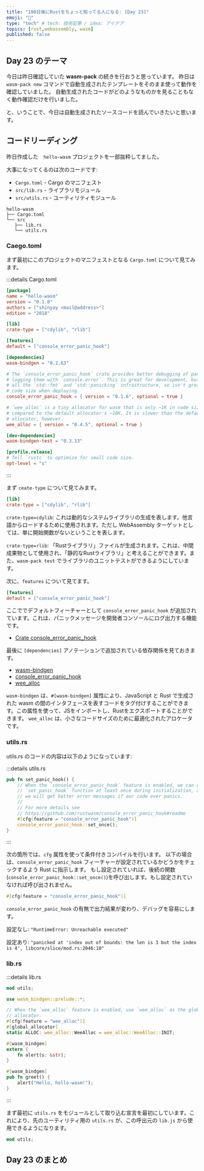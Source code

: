 ```yaml
---
title: "100日後にRustをちょっと知ってる人になる: [Day 23]"
emoji: "🦀"
type: "tech" # tech: 技術記事 / idea: アイデア
topics: [rust,webassembly, wasm]
published: false
---
```

## Day 23 のテーマ

今日は昨日確認していた **wasm-pack** の続きを行おうと思っています。
昨日は `wasm-pack new` コマンドで自動生成されたテンプレートをそのまま使って動作を確認していました。
自動生成されたコードがどのようなものかを見ることもなく動作確認だけを行いました。

と、いうことで、今日は自動生成されたソースコードを読んでいきたいと思います。

## コードリーディング

昨日作成した　`hello-wasm` プロジェクトを一部抜粋してました。

大事になってくるのは次のコードです:

- `Cargo.toml` - Cargo のマニフェスト
- `src/lib.rs` - ライブラリモジュール
- `src/utils.rs` - ユーティリティモジュール

```shell
hello-wasm
├── Cargo.toml
└── src
   ├── lib.rs
   └── utils.rs
```

### Caego.toml

まず最初にこのプロジェクトのマニフェストとなる `Cargo.toml` について見てみます。

:::details Cargo.toml
```toml
[package]
name = "hello-wasm"
version = "0.1.0"
authors = ["shinyay <mail@address>"]
edition = "2018"

[lib]
crate-type = ["cdylib", "rlib"]

[features]
default = ["console_error_panic_hook"]

[dependencies]
wasm-bindgen = "0.2.63"

# The `console_error_panic_hook` crate provides better debugging of panics by
# logging them with `console.error`. This is great for development, but requires
# all the `std::fmt` and `std::panicking` infrastructure, so isn't great for
# code size when deploying.
console_error_panic_hook = { version = "0.1.6", optional = true }

# `wee_alloc` is a tiny allocator for wasm that is only ~1K in code size
# compared to the default allocator's ~10K. It is slower than the default
# allocator, however.
wee_alloc = { version = "0.4.5", optional = true }

[dev-dependencies]
wasm-bindgen-test = "0.3.13"

[profile.release]
# Tell `rustc` to optimize for small code size.
opt-level = "s"
```
:::

まず `ceate-type` について見てみます。

```toml
[lib]
crate-type = ["cdylib", "rlib"]
```

`crate-type=cdylib`:
これは動的なシステムライブラリの生成を表します。他言語からロードするために使用されます。ただし WebAssembly ターゲットとしては、単に開始関数がないということを表します。

`crate-type=rlib`:
「Rustライブラリ」ファイルが生成されます。これは、中間成果物として使用され、「静的なRustライブラリ」と考えることができます。また、`wasm-pack test` でライブラリのユニットテストができるようにしています。

次に、`features` について見てます。

```toml
[features]
default = ["console_error_panic_hook"]
```

ここででデフォルトフィーチャーとして `console_error_panic_hook` が追加されています。これは、パニックメッセージを開発者コンソールにログ出力する機能です。

- [Crate console_error_panic_hook](https://docs.rs/console_error_panic_hook/latest/console_error_panic_hook/)

最後に `[dependencies]` アノテーションで追加されている依存関係を見ておきます。

- [wasm-bindgen](https://crates.io/crates/wasm-bindgen)
- [console_error_panic_hook](https://crates.io/crates/console_error_panic_hook)
- [wee_alloc](https://crates.io/crates/wee_alloc)

`wasm-bindgen` は、`#[wasm-bindgen]` 属性により、JavaScript と Rust で生成された wasm の間のインタフェースを表すコードをタグ付けすることができます。この属性を使って、JSをインポートし、Rustをエクスポートすることができます。
`wee_alloc` は、小さなコードサイズのために最適化されたアロケータです。

### utils.rs

utils.rs のコードの内容は以下のようになっています:

:::details utils.rs
```rust
pub fn set_panic_hook() {
    // When the `console_error_panic_hook` feature is enabled, we can call the
    // `set_panic_hook` function at least once during initialization, and then
    // we will get better error messages if our code ever panics.
    //
    // For more details see
    // https://github.com/rustwasm/console_error_panic_hook#readme
    #[cfg(feature = "console_error_panic_hook")]
    console_error_panic_hook::set_once();
}
```
:::

次の箇所では、`cfg` 属性を使って条件付きコンパイルを行います。
以下の場合は、`console_error_panic_hook` フィーチャーが設定されているかどうかをチェックするよう Rust に指示します。
もし設定されていれば、後続の関数(`console_error_panic_hook::set_once()`)を呼び出します。もし設定されていなければ呼び出されません。

```rust
#[cfg(feature = "console_error_panic_hook")]
```

`console_error_panic_hook` の有無で出力結果が変わり、デバッグを容易にします。

設定なし:
`"RuntimeError: Unreachable executed"`


設定あり:
`"panicked at 'index out of bounds: the len is 3 but the index is 4', libcore/slice/mod.rs:2046:10"`

### lib.rs

:::details lib.rs
```rust
mod utils;

use wasm_bindgen::prelude::*;

// When the `wee_alloc` feature is enabled, use `wee_alloc` as the global
// allocator.
#[cfg(feature = "wee_alloc")]
#[global_allocator]
static ALLOC: wee_alloc::WeeAlloc = wee_alloc::WeeAlloc::INIT;

#[wasm_bindgen]
extern {
    fn alert(s: &str);
}

#[wasm_bindgen]
pub fn greet() {
    alert("Hello, hello-wasm!");
}
```
:::

まず最初に `utils.rs` をモジュールとして取り込む宣言を最初にしています。これにより、先のユーティリティ用の `utils.rs` が、この呼出元の `lib.js` から使用できるようになります。

```rust
mod utils;
```

## Day 23 のまとめ

